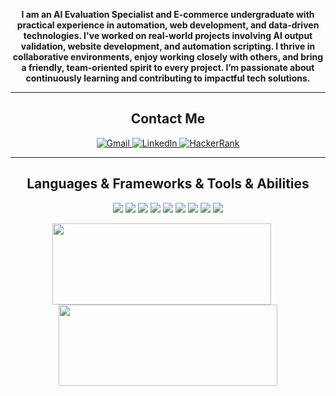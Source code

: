 <p align="center">
  <b>I am an AI Evaluation Specialist and E-commerce undergraduate with practical experience in automation, web development, and data-driven technologies. I've worked on real-world projects involving AI output validation, website development, and automation scripting. I thrive in collaborative environments, enjoy working closely with others, and bring a friendly, team-oriented spirit to every project. I’m passionate about continuously learning and contributing to impactful tech solutions.</b>
</p>

---

<h2 align="center">Contact Me</h2>



<p align="center">
  <a href="mailto:abdullahdereli.info@gmail.com">
    <img alt="Gmail" src="https://img.shields.io/badge/-Gmail-D14836?style=flat-square&logo=gmail&logoColor=white" />
  </a>
  <a href="https://www.linkedin.com/in/abdullah-dereli/" target="_blank">
    <img alt="LinkedIn" src="https://img.shields.io/badge/-LinkedIn-blue?style=flat-square&logo=linkedin&logoColor=white" />
  </a>
  <a href="https://www.hackerrank.com/Abdullah-Dereli" target="_blank">
    <img alt="HackerRank" src="https://img.shields.io/badge/-HackerRank-2EC866?style=flat-square&logo=HackerRank&logoColor=white" />
  </a>
</p>

---

<h2 align="center">Languages & Frameworks & Tools & Abilities</h2>

<p align="center">
  <img src="https://img.shields.io/badge/-Python-333?style=flat&logo=python&logoColor=yellow" />
  <img src="https://img.shields.io/badge/-SQL-333?style=flat&logo=postgresql&logoColor=blue" />
  <img src="https://img.shields.io/badge/-MySQL-333?style=flat&logo=mysql&logoColor=white" />
  <img src="https://img.shields.io/badge/-OracleSQL-333?style=flat&logo=oracle&logoColor=red" />
  <img src="https://img.shields.io/badge/-Selenium-333?style=flat&logo=selenium&logoColor=43B02A" />
  <img src="https://img.shields.io/badge/-HTML5-333?style=flat&logo=html5&logoColor=orange" />
  <img src="https://img.shields.io/badge/-CSS3-333?style=flat&logo=css3&logoColor=blue" />
  <img src="https://img.shields.io/badge/-JavaScript-333?style=flat&logo=javascript&logoColor=yellow" />
  <img src="https://img.shields.io/badge/-GitHub-333?style=flat&logo=github&logoColor=white" />
</p>


<p align="center">
  <img src="https://github-readme-stats.vercel.app/api/top-langs/?username=Abdullah-Dereli&layout=compact&theme=tokyonight" width="350" height="130" style="vertical-align:middle;"/>
  &nbsp;&nbsp;&nbsp;&nbsp;
  <img src="https://github-readme-stats.vercel.app/api?username=Abdullah-Dereli&show_icons=true&theme=tokyonight" width="350" height="130" style="vertical-align:middle;" />
</p>


